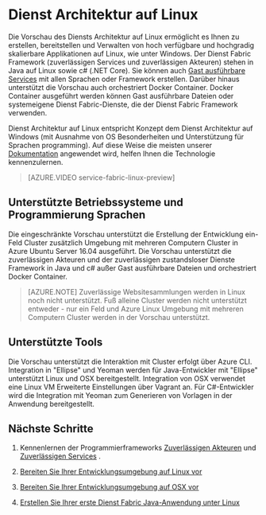 <properties
   pageTitle="Azure Service Architektur auf Linux | Microsoft Azure"
   description="Dienst Fabric-Cluster unterstützen Linux und Java, was bedeutet, dass Sie bereitstellen können werden und Host Service Fabric Applications geschrieben in Java und c# unter Linux."
   services="service-fabric"
   documentationCenter=".net"
   authors="mani-ramaswamy"
   manager="timlt"
   editor=""/>

<tags
   ms.service="service-fabric"
   ms.devlang="Java"
   ms.topic="article"
   ms.tgt_pltfrm="NA"
   ms.workload="NA"
   ms.date="09/26/2016"
   ms.author="SubramaR"/>

# <a name="service-fabric-on-linux"></a>Dienst Architektur auf Linux

Die Vorschau des Diensts Architektur auf Linux ermöglicht es Ihnen zu erstellen, bereitstellen und Verwalten von hoch verfügbare und hochgradig skalierbare Applikationen auf Linux, wie unter Windows. Der Dienst Fabric Framework (zuverlässigen Services und zuverlässigen Akteuren) stehen in Java auf Linux sowie c# (.NET Core).  Sie können auch [Gast ausführbare Services](service-fabric-deploy-existing-app.md) mit allen Sprachen oder Framework erstellen. Darüber hinaus unterstützt die Vorschau auch orchestriert Docker Container. Docker Container ausgeführt werden können Gast ausführbare Dateien oder systemeigene Dienst Fabric-Dienste, die der Dienst Fabric Framework verwenden.

Dienst Architektur auf Linux entspricht Konzept dem Dienst Architektur auf Windows (mit Ausnahme von OS Besonderheiten und Unterstützung für Sprachen programming). Auf diese Weise die meisten unserer [Dokumentation](http://aka.ms/servicefabricdocs) angewendet wird, helfen Ihnen die Technologie kennenzulernen.

> [AZURE.VIDEO service-fabric-linux-preview]

## <a name="supported-operating-systems-and-programming-languages"></a>Unterstützte Betriebssysteme und Programmierung Sprachen

Die eingeschränkte Vorschau unterstützt die Erstellung der Entwicklung ein-Feld Cluster zusätzlich Umgebung mit mehreren Computern Cluster in Azure Ubuntu Server 16.04 ausgeführt. Die Vorschau unterstützt die zuverlässigen Akteuren und der zuverlässigen zustandsloser Dienste Framework in Java und c# außer Gast ausführbare Dateien und orchestriert Docker Container.  

>[AZURE.NOTE] Zuverlässige Websitesammlungen werden in Linux noch nicht unterstützt. Fuß alleine Cluster werden nicht unterstützt entweder - nur ein Feld und Azure Linux Umgebung mit mehreren Computern Cluster werden in der Vorschau unterstützt.

## <a name="supported-tooling"></a>Unterstützte Tools

Die Vorschau unterstützt die Interaktion mit Cluster erfolgt über Azure CLI. Integration in "Ellipse" und Yeoman werden für Java-Entwickler mit "Ellipse" unterstützt Linux und OSX bereitgestellt. Integration von OSX verwendet eine Linux VM Erweiterte Einstellungen über Vagrant an. Für C#-Entwickler wird die Integration mit Yeoman zum Generieren von Vorlagen in der Anwendung bereitgestellt.

## <a name="next-steps"></a>Nächste Schritte


1. Kennenlernen der Programmierframeworks [Zuverlässigen Akteuren](service-fabric-reliable-actors-introduction.md) und [Zuverlässigen Services](service-fabric-reliable-services-introduction.md) .

2. [Bereiten Sie Ihrer Entwicklungsumgebung auf Linux vor](service-fabric-get-started-linux.md)

3. [Bereiten Sie Ihrer Entwicklungsumgebung auf OSX vor](service-fabric-get-started-mac.md)

4. [Erstellen Sie Ihrer erste Dienst Fabric Java-Anwendung unter Linux](service-fabric-create-your-first-linux-application-with-java.md)
